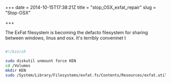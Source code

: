+++
date = 2014-10-15T17:38:21Z
title = "stop_OSX_exfat_repair"
slug = "Stop-OSX"

+++

The ExFat filesystem is becoming the defacto filesystem for sharing between windows, linus and osx. It's terribly conveninet t

```sh

#!/bin/sh

sudo diskutil unmount force KEN
cd /Volumes
mkdir KEN
sudo /System/Library/Filesystems/exfat.fs/Contents/Resources/exfat.util -MU disk1s1 /Volumes/Ken removable writable nosuid nodev

```